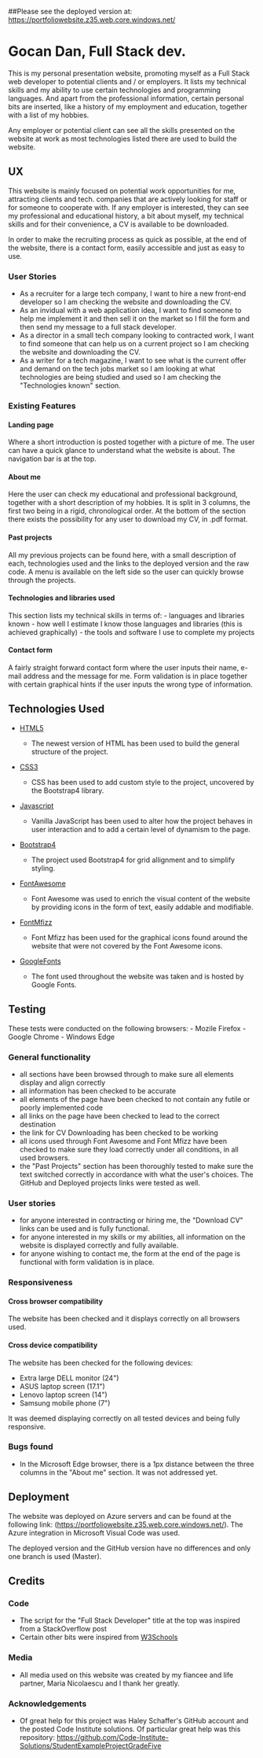 ##Please see the deployed version at: 
https://portfoliowebsite.z35.web.core.windows.net/

# Gocan Dan, Full Stack dev. 
This is my personal presentation website, promoting myself as a Full Stack web developer to potential clients and / or employers. It lists my technical skills and my ability to use certain technologies and programming languages. And apart from the professional information, certain personal bits are inserted, like a history of my employment and education, together with a list of my hobbies. 

Any employer or potential client can see all the skills presented on the website at work as most technologies listed there are used to build the website. 

 
## UX
This website is mainly focused on potential work opportunities for me, attracting clients and tech. companies that are actively looking for staff or for someone to cooperate with. If any employer is interested, they can see my professional and educational history, a bit about myself, my technical skills and for their convenience, a CV is available to be downloaded.

In order to make the recruiting process as quick as possible, at the end of the website, there is a contact form, easily accessible and just as easy to use. 

### User Stories
 - As a recruiter for a large tech company, I want to hire a new front-end developer so I am checking the website and downloading the CV. 
 - As an invidual with a web application idea, I want to find someone to help me implement it and then sell it on the market so I fill the form and then send my message to a full stack developer. 
 - As a director in a small tech company looking to contracted work, I want to find someone that can help us on a current project so I am checking the website and downloading the CV. 
 - As a writer for a tech magazine, I want to see what is the current offer and demand on the tech jobs market so I am looking at what technologies are being studied and used so I am checking the "Technologies known" section.  


### Existing Features

#### Landing page
Where a short introduction is posted together with a picture of me. The user can have a quick glance to understand what the website is about. The navigation bar is at the top. 

#### About me
Here the user can check my educational and professional background, together with a short description of my hobbies. It is split in 3 columns, the first two being in a rigid, chronological order. At the bottom of the section there exists the possibility for any user to download my CV, in .pdf format.

#### Past projects
All my previous projects can be found here, with a small description of each, technologies used and the links to the deployed version and the raw code. A menu is available on the left side so the user can quickly browse through the projects.

#### Technologies and libraries used
This section lists my technical skills in terms of:
    - languages and libraries known
    - how well I estimate I know those languages and libraries (this is achieved graphically)
    - the tools and software I use to complete my projects 

#### Contact form
A fairly straight forward contact form where the user inputs their name, e-mail address and the message for me. Form validation is in place together with certain graphical hints if the user inputs the wrong type of information. 


## Technologies Used
- [HTML5](https://www.w3.org/TR/html52/)
    - The newest version of HTML has been used to build the general structure of the project.

- [CSS3](https://www.w3.org/Style/CSS/)
    - CSS has been used to add custom style to the project, uncovered by the Bootstrap4 library. 

- [Javascript](https://developer.mozilla.org/en-US/docs/Web/JavaScript)
    - Vanilla JavaScript has been used to alter how the project behaves in user interaction and to add a certain level of dynamism to the page. 

- [Bootstrap4](https://bootstrap.com)
    - The project used Bootstrap4 for grid allignment and to simplify styling. 

- [FontAwesome](https://fontawesome.com/)
    - Font Awesome was used to enrich the visual content of the website by providing icons in the form of text, easily addable and modifiable.

- [FontMfizz](http://fizzed.com/oss/font-mfizz)
    - Font Mfizz has been used for the graphical icons found around the website that were not covered by the Font Awesome icons. 

- [GoogleFonts](https://fonts.google.com/)
    - The font used throughout the website was taken and is hosted by Google Fonts. 

## Testing
These tests were conducted on the following browsers: 
    - Mozile Firefox
    - Google Chrome
    - Windows Edge

### General functionality
 - all sections have been browsed through to make sure all elements display and align correctly
 - all information has been checked to be accurate
 - all elements of the page have been checked to not contain any futile or poorly implemented code 
 - all links on the page have been checked to lead to the correct destination
 - the link for CV Downloading has been checked to be working
 - all icons used through Font Awesome and Font Mfizz have been checked to make sure they load correctly under all conditions, in all used browsers.
 - the "Past Projects" section has been thoroughly tested to make sure the text switched correctly in accordance with what the user's choices. The GitHub and Deployed projects links were tested as well. 

 ### User stories 
 - for anyone interested in contracting or hiring me, the "Download CV" links can be used and is fully functional.
 - for anyone interested in my skills or my abilities, all information on the website is displayed correctly and fully available.
 - for anyone wishing to contact me, the form at the end of the page is functional with form validation is in place. 

### Responsiveness 

#### Cross browser compatibility
The website has been checked and it displays correctly on all browsers used.

#### Cross device compatibility
The website has been checked for the following devices: 
- Extra large DELL monitor (24")
- ASUS laptop screen (17.1")
- Lenovo laptop screen (14")
- Samsung mobile phone (7")

It was deemed displaying correctly on all tested devices and being fully responsive.

### Bugs found
- In the Microsoft Edge browser, there is a 1px distance between the three columns in the "About me" section. It was not addressed yet. 


## Deployment
The website was deployed on Azure servers and can be found at the following link: (https://portfoliowebsite.z35.web.core.windows.net/). The Azure integration in Microsoft Visual Code was used. 

The deployed version and the GitHub version have no differences and only one branch is used (Master). 


## Credits

### Code
- The script for the "Full Stack Developer" title at the top was inspired from a StackOverflow post
- Certain other bits were inspired from [W3Schools](https://www.w3schools.com/)

### Media
- All media used on this website was created by my fiancee and life partner, Maria Nicolaescu and I thank her greatly. 

### Acknowledgements
- Of great help for this project was Haley Schaffer's GitHub account and the posted Code Institute solutions. Of particular great help was this repository: https://github.com/Code-Institute-Solutions/StudentExampleProjectGradeFive

